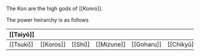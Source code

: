 The Kon are the high gods of [[Konro]].

The power heirarchy is as follows

| [[Taiyō]] |           |         |            |            |            |
| ---------- | --------- | ------- | ---------- | ---------- | ---------- | 
| [[Tsuki]]  | [[Koros]] | [[Shi]] | [[Mizune]] | [[Goharu]] | [[Chikyū]] |      


